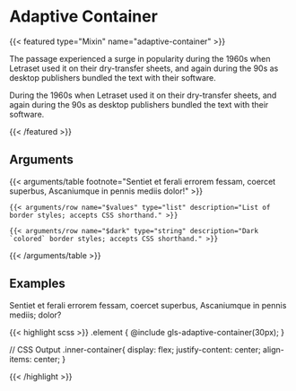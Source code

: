 # Adaptive Container

{{< featured type="Mixin" name="adaptive-container" >}}

The passage experienced a surge in popularity during the 1960s when Letraset used it on their dry-transfer sheets, and again during the 90s as desktop publishers bundled the text with their software.

During the 1960s when Letraset used it on their dry-transfer sheets, and again during the 90s as desktop publishers bundled the text with their software.

{{< /featured >}}

## Arguments

{{< arguments/table footnote="Sentiet et ferali errorem fessam, coercet superbus, Ascaniumque in pennis mediis dolor!" >}}

    {{< arguments/row name="$values" type="list" description="List of border styles; accepts CSS shorthand." >}}

    {{< arguments/row name="$dark" type="string" description="Dark `colored` border styles; accepts CSS shorthand." >}}

{{< /arguments/table >}}

## Examples

Sentiet et ferali errorem fessam, coercet superbus, Ascaniumque in pennis
mediis; dolor?

{{< highlight scss >}}
.element {
  @include gls-adaptive-container(30px);
}

// CSS Output
.inner-container{
    display: flex;
    justify-content: center;
    align-items: center;
}

{{< /highlight >}}






